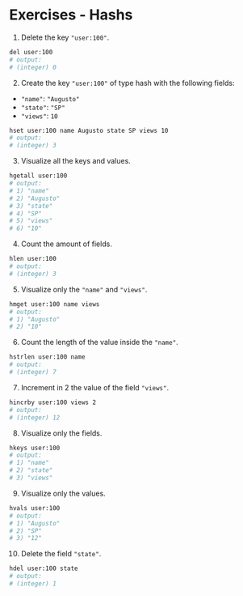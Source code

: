 # Exercises - Hashs

1. Delete the key `"user:100"`.

```bash
del user:100
# output:
# (integer) 0
```

2. Create the key `"user:100"` of type hash with the following fields:

- `"name"`: `"Augusto"`
- `"state"`: `"SP"`
- `"views"`: `10`

```bash
hset user:100 name Augusto state SP views 10
# output:
# (integer) 3
```

3. Visualize all the keys and values.

```bash
hgetall user:100
# output:
# 1) "name"
# 2) "Augusto"
# 3) "state"
# 4) "SP"
# 5) "views"
# 6) "10"
```

4. Count the amount of fields.

```bash
hlen user:100
# output:
# (integer) 3
```

5. Visualize only the `"name"` and `"views"`.

```bash
hmget user:100 name views
# output:
# 1) "Augusto"
# 2) "10"
```

6. Count the length of the value inside the `"name"`.

```bash
hstrlen user:100 name
# output:
# (integer) 7
```

7. Increment in 2 the value of the field `"views"`.

```bash
hincrby user:100 views 2
# output:
# (integer) 12
```

8. Visualize only the fields.

```bash
hkeys user:100
# output:
# 1) "name"
# 2) "state"
# 3) "views"
```

9. Visualize only the values.

```bash
hvals user:100
# output:
# 1) "Augusto"
# 2) "SP"
# 3) "12"
```

10. Delete the field `"state"`.

```bash
hdel user:100 state
# output:
# (integer) 1
```

